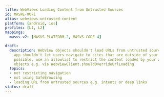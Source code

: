 ```yaml
---
title: WebViews Loading Content from Untrusted Sources
id: MASWE-0071
alias: webviews-untrusted-content
platform: [android, ios]
profiles: [L1, L2]
mappings:
  masvs-v2: [MASVS-PLATFORM-2, MASVS-CODE-4]

draft:
  description: WebView objects shouldn't load URLs from untrusted sources. Also, your
    app shouldn't let users navigate to sites that are outside of your control. Whenever
    possible, use an allowlist to restrict the content loaded by your app's WebView
    objects e.g. via WebViewClient.shouldOverrideUrlLoading
  topics:
  - not restricting navigation
  - not using SafeBrowsing
  - loading URL from untrusted sources e.g. intents or deep links
status: draft
---
```


